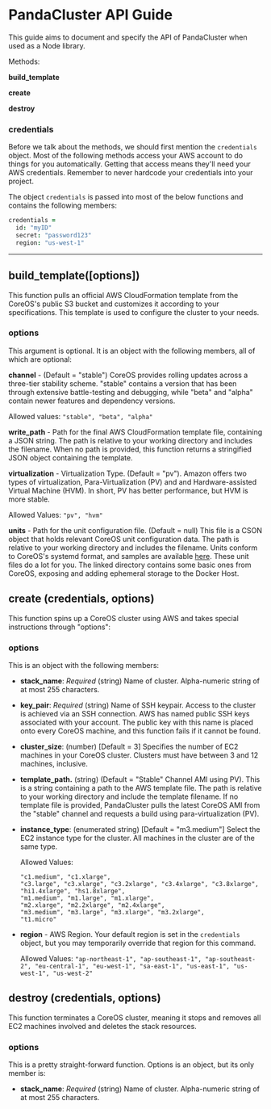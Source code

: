 # PandaCluster API Guide
This guide aims to document and specify the API of PandaCluster when used as a Node library.

Methods:

**build_template**

**create**

**destroy**


### credentials
Before we talk about the methods, we should first mention the `credentials` object.  Most of the following methods access your AWS account to do things for you automatically.  Getting that access means they'll need your AWS credentials.  Remember to never hardcode your credentials into your project.  

The object `credentials` is passed into most of the below functions and contains the following members:

```coffee
credentials =
  id: "myID"
  secret: "password123"
  region: "us-west-1"
```

---
## build_template([options])
This function pulls an official AWS CloudFormation template from the CoreOS's public S3 bucket and customizes it according to your specifications.  This template is used to configure the cluster to your needs.

### options
This argument is optional.  It is an object with the following members, all of which are optional:

**channel** - (Default = "stable")  CoreOS provides rolling updates across a three-tier stability scheme.  "stable" contains a version that has been through extensive battle-testing and debugging, while "beta" and "alpha" contain newer features and dependency versions.

  Allowed values: `"stable", "beta", "alpha"`

**write_path** - Path for the final AWS CloudFormation template file, containing a JSON string. The path is relative to your working directory and includes the filename.  When no path is provided, this function returns a stringified JSON object containing the template.

**virtualization** - Virtualization Type. (Default = "pv").  Amazon offers two types of virtualization, Para-Virtualization (PV) and and Hardware-assisted Virtual Machine (HVM).  In short, PV has better performance, but HVM is more stable.

  Allowed Values: `"pv", "hvm"`

**units** -  Path for the unit configuration file. (Default = null)  This file is a CSON object that holds relevant CoreOS unit configuration data.  The path is relative to your working directory and includes the filename.  Units conform to CoreOS's systemd format, and samples are available [here](https://github.com/pandastrike/PandaCluster/tree/master/units).  These unit files do a lot for you.  The linked directory contains some basic ones from CoreOS, exposing and adding ephemeral storage to the Docker Host.

## create (credentials, options)
This function spins up a CoreOS cluster using AWS and takes special instructions through "options":
### options
This is an object with the following members:

- **stack_name**: *Required* (string) Name of cluster. Alpha-numeric string of at most 255 characters.

- **key_pair**: *Required* (string) Name of SSH keypair.  Access to the cluster is achieved via an SSH connection.  AWS has named public SSH keys associated with your account.  The public key with this name is placed onto every CoreOS machine, and this function fails if it cannot be found.

- **cluster_size**: (number) [Default = 3]  Specifies the number of EC2 machines in your CoreOS cluster.  Clusters must have between 3 and 12 machines, inclusive.

- **template_path.** (string)  (Default = "Stable" Channel AMI using PV). This is a string containing a path to the AWS template file.  The path is relative to your working directory and include the template filename. If no template file is provided, PandaCluster pulls the latest CoreOS AMI from the "stable" channel and requests a build using para-virtualization (PV).

- **instance_type**: (enumerated string) [Default = "m3.medium"]  Select the EC2 instance type for the cluster.  All machines in the cluster are of the same type.

  Allowed Values:
  ```
  "c1.medium", "c1.xlarge",
  "c3.large", "c3.xlarge", "c3.2xlarge", "c3.4xlarge", "c3.8xlarge",
  "hi1.4xlarge", "hs1.8xlarge",
  "m1.medium", "m1.large", "m1.xlarge",
  "m2.xlarge", "m2.2xlarge", "m2.4xlarge",
  "m3.medium", "m3.large", "m3.xlarge", "m3.2xlarge",
  "t1.micro"
  ```
- **region** - AWS Region.  Your default region is set in the `credentials` object, but you may temporarily override that region for this command.

  Allowed Values:
  `"ap-northeast-1", "ap-southeast-1", "ap-southeast-2", "eu-central-1", "eu-west-1", "sa-east-1", "us-east-1", "us-west-1", "us-west-2"`


## destroy (credentials, options)
This function terminates a CoreOS cluster, meaning it stops and removes all EC2 machines involved and deletes the stack resources.  

### options
This is a pretty straight-forward function.  Options is an object, but its only member is:

- **stack_name**: *Required* (string) Name of cluster. Alpha-numeric string of at most 255 characters.
